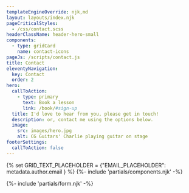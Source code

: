 ```yaml
---
templateEngineOverride: njk,md
layout: layouts/index.njk
pageCriticalStyles:
  - /css/contact.scss
headerClassName: header-hero-small
components:
  - type: gridCard
    name: contact-icons
pageJs: /scripts/contact.js
title: Contact
eleventyNavigation:
  key: Contact
  order: 2
hero:
  callToAction:
    - type: primary
      text: Book a lesson
      link: /book/#sign-up
  title: I'd love to hear from you, please get in touch!
  description: or, contact me using the options below.
  image:
    src: images/hero.jpg
    alt: CG Guitars' Charlie playing guitar on stage
footerSettings:
  callToAction: false
---
```


{% set GRID_TEXT_PLACEHOLDER = {"EMAIL_PLACEHOLDER": metadata.author.email } %}
{%- include 'partials/components.njk' -%}

<div class="contained secondary-article">
{%- include 'partials/form.njk' -%}
</div>
